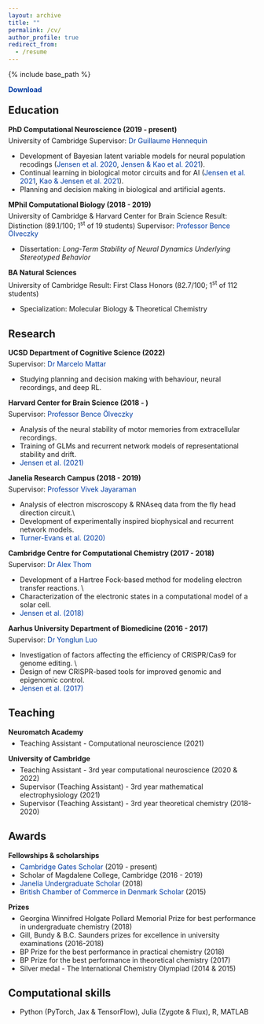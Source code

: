 ```yaml
---
layout: archive
title: ""
permalink: /cv/
author_profile: true
redirect_from:
  - /resume
---
```


{% include base_path %}

<head>
<style>
a.cv:link {
  color: #003CA4;
  background-color: transparent;
  text-decoration: none;
}
a.cv:visited {
  color: #003CA4;
  background-color: transparent;
  text-decoration: none;
}
</style>
</head>

<p style="padding-bottom:-8px; margin-bottom:-8px"> <a style="font-weight:bold" class="cv" href="http://KrisJensen.github.io/files/cv.pdf">Download</a> </p>

## Education

<p style="padding-bottom:-8px; margin-bottom:-8px"> <b>PhD Computational Neuroscience (2019 - present)</b> </p>

University of Cambridge
Supervisor: <a class="cv" href="https://https://hennequin-lab.github.io/">Dr Guillaume Hennequin</a>

- Development of Bayesian latent variable models for neural population recodings (<a class="cv" href="https://krisjensen.github.io//files/mgplvm.pdf">Jensen et al. 2020</a>, <a class="cv" href="https://krisjensen.github.io//files/bgpfa.pdf">Jensen & Kao et al. 2021</a>).
- Continual learning in biological motor circuits and for AI (<a class="cv" href="https://krisjensen.github.io//files/stability.pdf">Jensen et al. 2021</a>, <a class="cv" href="https://krisjensen.github.io//files/ncl.pdf">Kao & Jensen et al. 2021</a>).
- Planning and decision making in biological and artificial agents.

<p style="padding-bottom:-8px; margin-bottom:-8px"> <b>MPhil Computational Biology (2018 - 2019)</b> </p>

University of Cambridge & Harvard Center for Brain Science
Result: Distinction (89.1/100; 1<sup>st</sup> of 19 students)
Supervisor: <a class="cv" href="https://olveczkylab.oeb.harvard.edu/">Professor Bence Ölveczky</a>

- Dissertation: <i>Long-Term Stability of Neural Dynamics Underlying Stereotyped Behavior</i>

<p style="padding-bottom:-8px; margin-bottom:-8px"> <b>BA Natural Sciences</b> </p>

University of Cambridge
Result: First Class Honors (82.7/100; 1<sup>st</sup> of 112 students)

- Specialization: Molecular Biology & Theoretical Chemistry

## Research

<p style="padding-bottom:-8px; margin-bottom:-8px"> <b>UCSD Department of Cognitive Science (2022)</b> </p>

Supervisor: <a class="cv" href="https://mattarlab.ucsd.edu/">Dr Marcelo Mattar</a>

- Studying planning and decision making with behaviour, neural recordings, and deep RL.

<p style="padding-bottom:-8px; margin-bottom:-8px"> <b>Harvard Center for Brain Science (2018 - )</b> </p>

Supervisor: <a class="cv" href="https://olveczkylab.oeb.harvard.edu/">Professor Bence Ölveczky</a>

- Analysis of the neural stability of motor memories from extracellular recordings.
- Training of GLMs and recurrent network models of representational stability and drift.
- <a class="cv" href="https://krisjensen.github.io//files/stability.pdf">Jensen et al. (2021)</a>

<p style="padding-bottom:-8px; margin-bottom:-8px"> <b>Janelia Research Campus (2018 - 2019)</b> </p>

Supervisor: <a class="cv" href="https://www.janelia.org/lab/jayaraman-lab">Professor Vivek Jayaraman</a>

- Analysis of electron miscroscopy \& RNAseq data from the fly head direction circuit.\\
- Development of experimentally inspired biophysical and recurrent network models.
- <a class="cv" href="https://krisjensen.github.io//files/cx.pdf">Turner-Evans et al. (2020)</a>

<p style="padding-bottom:-8px; margin-bottom:-8px"> <b>Cambridge Centre for Computational Chemistry (2017 - 2018)</b> </p>

Supervisor: <a class="cv" href="https://www.ch.cam.ac.uk/group/thom/dr-alex-thom">Dr Alex Thom</a>

- Development of a Hartree Fock-based method for modeling electron transfer reactions. \\
- Characterization of the electronic states in a computational model of a solar cell.
- <a class="cv" href="https://krisjensen.github.io//files/ET.pdf">Jensen et al. (2018)</a>

<p style="padding-bottom:-8px; margin-bottom:-8px"> <b>Aarhus University Department of Biomedicine (2016 - 2017)</b> </p>

Supervisor: <a class="cv" href="https://pure.au.dk/portal/en/persons/yonglun-luo(0ede9a3b-a5fc-48be-a214-5c67e5df02db).html">Dr Yonglun Luo</a>

- Investigation of factors affecting the efficiency of CRISPR/Cas9 for genome editing. \\
- Design of new CRISPR-based tools for improved genomic and epigenomic control.
- <a class="cv" href="https://krisjensen.github.io//files/crispr.pdf">Jensen et al. (2017)</a>

## Teaching

<p style="padding-bottom:-8px; margin-bottom:-8px"> <b>Neuromatch Academy </b> </p>

- Teaching Assistant - Computational neuroscience (2021)

<p style="padding-bottom:-8px; margin-bottom:-8px"> <b>University of Cambridge </b> </p>

- Teaching Assistant - 3rd year computational neuroscience (2020 & 2022)
- Supervisor (Teaching Assistant) - 3rd year mathematical electrophysiology (2021)
- Supervisor (Teaching Assistant) - 3rd year theoretical chemistry (2018-2020)

## Awards

<p style="padding-bottom:-8px; margin-bottom:-8px"> <b>Fellowships & scholarships</b> </p>

- <a class="cv" href="https://www.gatescambridge.org/members-area/connect/directory/scholar/16672">Cambridge Gates Scholar</a> (2019 - present)
- Scholar of Magdalene College, Cambridge (2016 - 2019)
- <a class="cv" href="https://www.janelia.org/you-janelia/students-postdocs/undergraduate-scholars-program">Janelia Undergraduate Scholar</a> (2018)
- <a class="cv" href="http://www.bccd.dk/?pageid=62&menuid=69&languageid=0">British Chamber of Commerce in Denmark Scholar</a> (2015)

<p style="padding-bottom:-8px; margin-bottom:-8px"> <b>Prizes</b> </p>

- Georgina Winnifred Holgate Pollard Memorial Prize for best performance in undergraduate chemistry (2018)
- Gill, Bundy & B.C. Saunders prizes for excellence in university examinations (2016-2018)
- BP Prize for the best performance in practical chemistry (2018)
- BP Prize for the best performance in theoretical chemistry (2017)
- Silver medal - The International Chemistry Olympiad (2014 & 2015)

## Computational skills

- Python (PyTorch, Jax & TensorFlow), Julia (Zygote & Flux), R, MATLAB
